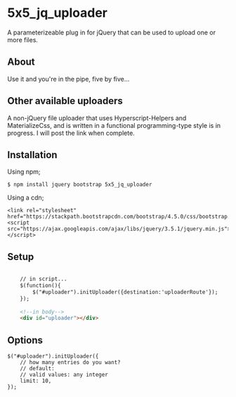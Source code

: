 # 5x5_jq_uploader

A parameterizeable plug in for jQuery that can be used to upload one or more files.

## About
Use it and you're in the pipe, five by five...

## Other available uploaders

A non-jQuery file uploader that uses Hyperscript-Helpers and MaterializeCss, and is written in a functional programming-type style is in progress. I will post the link when complete.

## Installation

Using npm;

```
$ npm install jquery bootstrap 5x5_jq_uploader

```
Using a cdn;
```
<link rel="stylesheet" href="https://stackpath.bootstrapcdn.com/bootstrap/4.5.0/css/bootstrap.min.css">
<script src="https://ajax.googleapis.com/ajax/libs/jquery/3.5.1/jquery.min.js"></script>
```

## Setup

```html

    // in script...
    $(function(){ 
        $("#uploader").initUploader({destination:'uploaderRoute'});
    });
    
    <!--in body-->
    <div id="uploader"></div>
```

## Options
```
$("#uploader").initUploader({
    // how many entries do you want?
    // default: 
    // valid values: any integer
    limit: 10,
});
```
